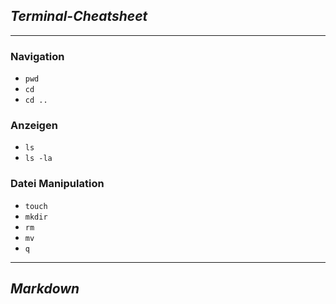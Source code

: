 ## _Terminal-Cheatsheet_
---

### Navigation
- `pwd` 
- `cd`
- `cd ..`

### Anzeigen
- `ls`
- `ls -la`

### Datei Manipulation
- `touch`
- `mkdir`
- `rm `
- `mv`
- `q`
---

## _Markdown_


